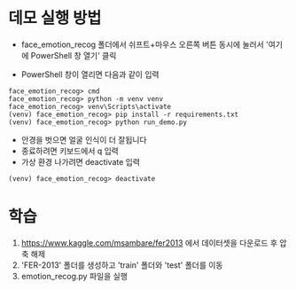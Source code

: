 # 데모 실행 방법
* face_emotion_recog 폴더에서 쉬프트+마우스 오른쪽 버튼 동시에 눌러서 '여기에 PowerShell 창 열기' 클릭

* PowerShell 창이 열리면 다음과 같이 입력
```
face_emotion_recog> cmd
face_emotion_recog> python -m venv venv
face_emotion_recog> venv\Scripts\activate
(venv) face_emotion_recog> pip install -r requirements.txt
(venv) face_emotion_recog> python run_demo.py
```
* 안경을 벗으면 얼굴 인식이 더 잘됩니다
* 종료하려면 키보드에서 q  입력
* 가상 환경 나가려면 deactivate 입력
```
(venv) face_emotion_recog> deactivate
```

# 학습
1. https://www.kaggle.com/msambare/fer2013 에서 데이터셋을 다운로드 후 압축 해제
2. 'FER-2013' 폴더를 생성하고 'train' 폴더와 'test' 폴더를 이동
3. emotion_recog.py 파일을 실행 